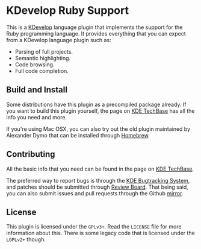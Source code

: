 # KDevelop Ruby Support

This is a [KDevelop](https://www.kdevelop.org/) language plugin that
implements the support for the Ruby programming language. It provides
everything that you can expect from a KDevelop language plugin such as:

- Parsing of full projects.
- Semantic highlighting.
- Code browsing.
- Full code completion.

## Build and Install

Some distributions have this plugin as a precompiled package already. If you
want to build this plugin yourself, the page on
[KDE TechBase](https://techbase.kde.org/Projects/KDevelop4/Ruby) has all the
info you need and more.

If you're using Mac OSX, you can also try out the old plugin maintained by
Alexander Dymo that can be installed through
[Homebrew](https://github.com/adymo/homebrew-kde).

## Contributing

All the basic info that you need can be found in the page on
[KDE TechBase](https://techbase.kde.org/Projects/KDevelop4/Ruby).

The preferred way to report bugs is through the [KDE Bugtracking
System](https://bugs.kde.org), and patches should be submitted through
[Review Board](https://git.reviewboard.kde.org/r/new/). That being said,
you can also submit issues and pull requests through the Github
[mirror](https://github.com/mssola/kdev-ruby).

## License

This plugin is licensed under the `GPLv3+`. Read the `LICENSE` file for more
information about this. There is some legacy code that is licensed under the
`LGPLv2+` though.

